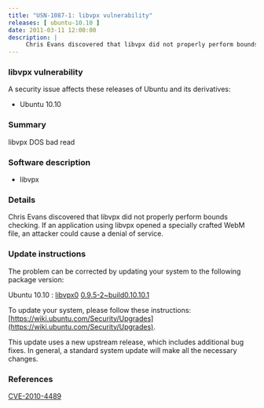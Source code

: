 ```yaml
---
title: "USN-1087-1: libvpx vulnerability"
releases: [ ubuntu-10.10 ]
date: 2011-03-11 12:00:00
description: |
     Chris Evans discovered that libvpx did not properly perform bounds checking. If an application using libvpx opened a specially crafted WebM file, an attacker could cause a denial of service. 
--- 
```

 
### libvpx vulnerability

A security issue affects these releases of Ubuntu and its derivatives:

* Ubuntu 10.10

### Summary

libvpx DOS bad read 

### Software description

* libvpx 

### Details

 Chris Evans discovered that libvpx did not properly perform bounds checking. If an application using libvpx opened a specially crafted WebM file, an attacker could cause a denial of service. 

### Update instructions

The problem can be corrected by updating your system to the following package version:

Ubuntu 10.10
 : [libvpx0](https://launchpad.net/ubuntu/+source/libvpx) <span> [0.9.5-2~build0.10.10.1](https://launchpad.net/ubuntu/+source/libvpx/0.9.5-2~build0.10.10.1) </span> 

To update your system, please follow these instructions: [https://wiki.ubuntu.com/Security/Upgrades](https://wiki.ubuntu.com/Security/Upgrades).

This update uses a new upstream release, which includes additional bug fixes. In general, a standard system update will make all the necessary changes. 

### References

 [CVE-2010-4489](http://people.ubuntu.com/~ubuntu-security/cve/CVE-2010-4489)
 
